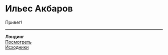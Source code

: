 # Ильес Акбаров
Привет!

---

**Лэндинг**  
[Посмотреть](https://ilyesakb.github.io/landing/)  
[Исходники](https://github.com/IlyesAkb/busines-landing)
